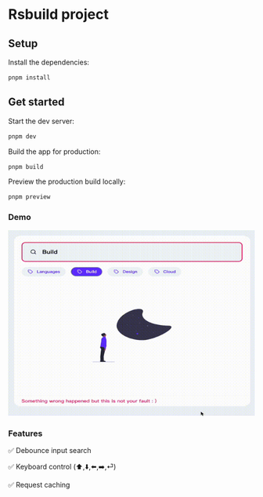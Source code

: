 # Rsbuild project

## Setup

Install the dependencies:

```bash
pnpm install
```

## Get started

Start the dev server:

```bash
pnpm dev
```

Build the app for production:

```bash
pnpm build
```

Preview the production build locally:

```bash
pnpm preview
```

### Demo 

![Demo GIF](https://github.com/0753Lar/DCFET/blob/main/docs/demo.gif) 

### Features
✅ Debounce input search

✅ Keyboard control (⬆️,⬇️,⬅️,➡️,⏎)

✅ Request caching